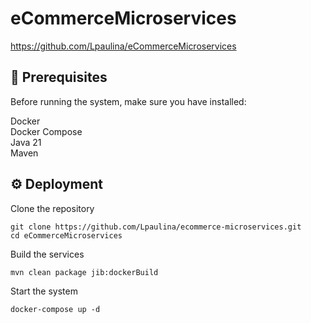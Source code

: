 # eCommerceMicroservices
https://github.com/Lpaulina/eCommerceMicroservices

## 🚀 Prerequisites

Before running the system, make sure you have installed:

Docker  
Docker Compose  
Java 21  
Maven  

## ⚙️ Deployment

Clone the repository

`git clone https://github.com/Lpaulina/ecommerce-microservices.git`  
`cd eCommerceMicroservices`

Build the services 

`mvn clean package jib:dockerBuild`

Start the system

`docker-compose up -d`
